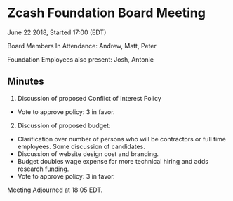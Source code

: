 Zcash Foundation Board Meeting
==============================

June 22 2018, Started 17:00 (EDT)

Board Members In Attendance: Andrew, Matt, Peter

Foundation Employees also present: Josh, Antonie

Minutes
-------
1. Discussion of proposed Conflict of Interest Policy
- Vote to approve policy: 3 in favor. 

2. Discussion of proposed budget: 
- Clarification over number of persons who will be contractors or full time employees. Some discussion of candidates.
- Discussion of website design cost and branding. 
- Budget doubles wage expense for more technical hiring and adds research funding.
- Vote to approve policy: 3 in favor. 

Meeting Adjourned at 18:05 EDT.
